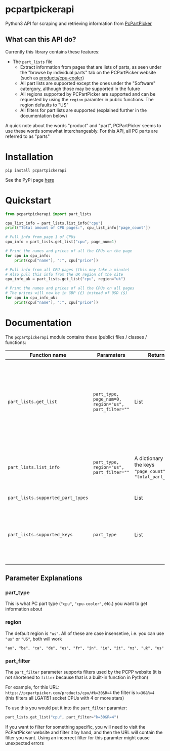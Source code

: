 # pcpartpickerapi

Python3 API for scraping and retrieving information from [PcPartPicker](https://pcpartpicker.com)

## What can this API do?

Currently this library contains these features:

- The `part_lists` file
  - Extract information from pages that are lists of parts, as seen under the "browse by individual parts" tab on the PCPartPicker website (such as [products/cpu-cooler](https://pcpartpicker.com/products/cpu-cooler))
  - All part lists are supported except the ones under the "Software" catergory, although those may be supported in the future
  - All regions supported by PCPartPicker are supported and can be requested by using the `region` paramter in public functions. The region defaults to "US"
  - All filters for part lists are supported (explained further in the documentation below)

A quick note about the words "product" and "part", PCPartPicker seems to use these words somewhat interchangeably. For this API, all PC parts are referred to as "parts"

# Installation

`pip install pcpartpickerapi`

See the PyPi page [here](https://pypi.org/project/pcpartpickerapi/)

# Quickstart

```python
from pcpartpickerapi import part_lists

cpu_list_info = part_lists.list_info("cpu")
print("Total amount of CPU pages:", cpu_list_info["page_count"])

# Pull info from page 1 of CPUs
cpu_info = part_lists.get_list("cpu", page_num=1)

# Print the names and prices of all the CPUs on the page
for cpu in cpu_info:
    print(cpu["name"], ":", cpu["price"])

# Pull info from all CPU pages (this may take a minute)
# Also pull this info from the UK region of the site
cpu_info_uk = part_lists.get_list("cpu", region="uk")

# Print the names and prices of all the CPUs on all pages
# The prices will now be in GBP (£) instead of USD ($)
for cpu in cpu_info_uk:
    print(cpu["name"], ":", cpu["price"])

```

# Documentation

The `pcpartpickerapi` module contains these (public) files / classes / functions:

Function name | Paramaters | Returns | Notes
-|-|-|-
`part_lists.get_list` | `part_type, page_num=0, region="us", part_filter=""` | List | Returns a list of dictionaries containing information about each part. The `part_type` you select will determine what dictionary keys will be available to you for each dictionary in the returned list. If `page_num` is `0` it will iterate over all available pages
`part_lists.list_info` | `part_type, region="us", part_filter=""` | A dictionary with the keys `"page_count"` and `"total_part_count"` | `"page_count"` is the total number of pages for that `part_type`. `"total_part_count"` Is the total number of parts in all of those pages
`part_lists.supported_part_types` | | List | A list of supported `part_type`s
`part_lists.supported_keys` | `part_type` | List | Returns a list of dictionary keys that the dictionaries from `get_list` will have, e.g. `supported_keys("cpu")` will return `['speed', 'cores', 'tdp', 'name', 'id', 'price', 'ratings_count']`

## Parameter Explanations

### part_type

This is what PC part type (`"cpu"`, `"cpu-cooler"`, etc.) you want to get information about

### region

The default region is `"us"`. All of these are case insensetive, i.e. you can use `"us"` or `"US"`, both will work

`"au", "be", "ca", "de", "es", "fr", "in", "ie", "it", "nz", "uk", "us"`

### part_filter

The `part_filter` parameter supports filters used by the PCPP website (it is not shortened to `filter` because that is a built-in function in Python)

For example, for this URL: `https://pcpartpicker.com/products/cpu/#k=30&R=4` the filter is `k=30&R=4` (this filters all LGA1151 socket CPUs with 4 or more stars)

To use this you would put it into the `part_filter` paramter:

```python
part_lists.get_list("cpu", part_filter="k=30&R=4")
```

If you want to filter for something specific, you will need to visit the PcPartPicker website and filter it by hand, and then the URL will contain the filter you want. Using an incorrect filter for this paramter might cause unexpected errors
